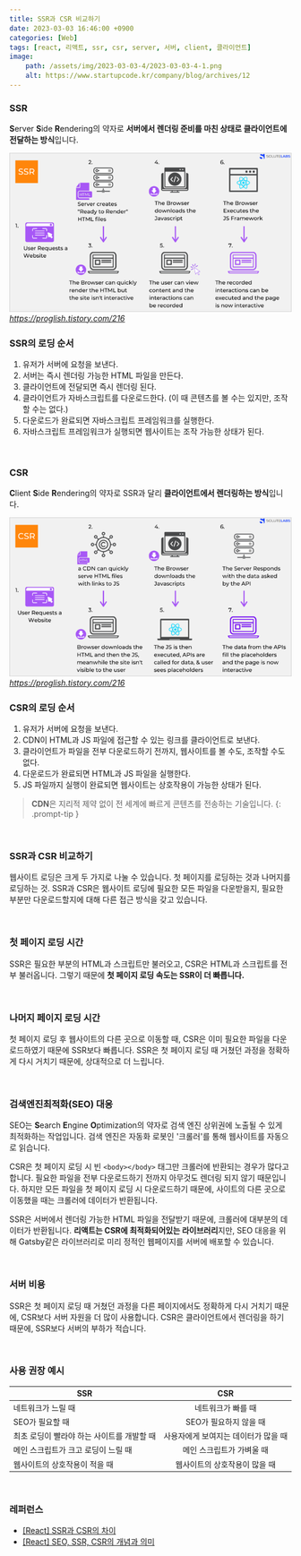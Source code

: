 ```yaml
---
title: SSR과 CSR 비교하기
date: 2023-03-03 16:46:00 +0900
categories: [Web]
tags: [react, 리액트, ssr, csr, server, 서버, client, 클라이언트]
image:
    path: /assets/img/2023-03-03-4/2023-03-03-4-1.png
    alt: https://www.startupcode.kr/company/blog/archives/12
---
```


### SSR

**S**erver **S**ide **R**endering의 약자로 **서버에서 렌더링 준비를 마친 상태로 클라이언트에 전달하는 방식**입니다.

![SSR](/assets/img/2023-03-03-4/2023-03-03-4-2.png)
_https://proglish.tistory.com/216_

### SSR의 로딩 순서

1. 유저가 서버에 요청을 보낸다.
2. 서버는 즉시 렌더링 가능한 HTML 파일을 만든다.
3. 클라이언트에 전달되면 즉시 렌더링 된다.
4. 클라이언트가 자바스크립트를 다운로드한다. (이 때 콘텐츠를 볼 수는 있지만, 조작할 수는 없다.)
5. 다운로드가 완료되면 자바스크립트 프레임워크를 실행한다.
6. 자바스크립트 프레임워크가 실행되면 웹사이트는 조작 가능한 상태가 된다.

&nbsp;

### CSR

**C**lient **S**ide **R**endering의 약자로 SSR과 달리 **클라이언트에서 렌더링하는 방식**입니다.

![CSR](/assets/img/2023-03-03-4/2023-03-03-4-3.png)
_https://proglish.tistory.com/216_

### CSR의 로딩 순서

1. 유저가 서버에 요청을 보낸다.
2. CDN이 HTML과 JS 파일에 접근할 수 있는 링크를 클라이언트로 보낸다.
3. 클라이언트가 파일을 전부 다운로드하기 전까지, 웹사이트를 볼 수도, 조작할 수도 없다.
4. 다운로드가 완료되면 HTML과 JS 파일을 실행한다.
5. JS 파일까지 실행이 완료되면 웹사이트는 상호작용이 가능한 상태가 된다.

> **CDN**은 지리적 제약 없이 전 세계에 빠르게 콘텐츠를 전송하는 기술입니다.
{: .prompt-tip }

&nbsp;

### SSR과 CSR 비교하기

웹사이트 로딩은 크게 두 가지로 나눌 수 있습니다. 첫 페이지를 로딩하는 것과 나머지를 로딩하는 것. SSR과 CSR은 웹사이트 로딩에 필요한 모든 파일을 다운받을지, 필요한 부분만 다운로드할지에 대해 다른 접근 방식을 갖고 있습니다.

&nbsp;

### 첫 페이지 로딩 시간

SSR은 필요한 부분의 HTML과 스크립트만 불러오고, CSR은 HTML과 스크립트를 전부 불러옵니다. 그렇기 때문에 **첫 페이지 로딩 속도는 SSR이 더 빠릅니다.**

&nbsp;

### 나머지 페이지 로딩 시간

첫 페이지 로딩 후 웹사이트의 다른 곳으로 이동할 때, CSR은 이미 필요한 파일을 다운로드하였기 때문에 SSR보다 빠릅니다. SSR은 첫 페이지 로딩 때 거쳤던 과정을 정확하게 다시 거치기 때문에, 상대적으로 더 느립니다.

&nbsp;

### 검색엔진최적화(SEO) 대응

SEO는 **S**earch **E**ngine **O**ptimization의 약자로 검색 엔진 상위권에 노출될 수 있게 최적화하는 작업입니다. 검색 엔진은 자동화 로봇인 '크롤러'를 통해 웹사이트를 자동으로 읽습니다.

CSR은 첫 페이지 로딩 시 빈 `<body></body>` 태그만 크롤러에 반환되는 경우가 많다고 합니다. 필요한 파일을 전부 다운로드하기 전까지 아무것도 렌더링 되지 않기 때문입니다. 하지만 모든 파일을 첫 페이지 로딩 시 다운로드하기 때문에, 사이트의 다른 곳으로 이동했을 때는 크롤러에 데이터가 반환됩니다.

SSR은 서버에서 렌더링 가능한 HTML 파일을 전달받기 때문에, 크롤러에 대부분의 데이터가 반환됩니다. **리액트는 CSR에 최적화되어있는 라이브러리**지만, SEO 대응을 위해 Gatsby같은 라이브러리로 미리 정적인 웹페이지를 서버에 배포할 수 있습니다.

&nbsp;

### 서버 비용

SSR은 첫 페이지 로딩 때 거쳤던 과정을 다른 페이지에서도 정확하게 다시 거치기 때문에, CSR보다 서버 자원을 더 많이 사용합니다. CSR은 클라이언트에서 렌더링을 하기 때문에, SSR보다 서버의 부하가 적습니다.

&nbsp;

### 사용 권장 예시

| SSR                      | CSR                  |
| ------------------------ |:--------------------:|
| 네트워크가 느릴 때               | 네트워크가 빠를 때           |
| SEO가 필요할 때               | SEO가 필요하지 않을 때       |
| 최초 로딩이 빨라야 하는 사이트를 개발할 때 | 사용자에게 보여지는 데이터가 많을 때 |
| 메인 스크립트가 크고 로딩이 느릴 때     | 메인 스크립트가 가벼울 때       |
| 웹사이트의 상호작용이 적을 때         | 웹사이트의 상호작용이 많을 때     |

&nbsp;

### 레퍼런스

- <a href="https://proglish.tistory.com/216" target="_blank">[React] SSR과 CSR의 차이</a>
- <a href="https://velog.io/@zihs0822/SEO-SSR-CSR%EC%9D%98-%EA%B0%9C%EB%85%90%EA%B3%BC-%EC%9D%98%EB%AF%B8" target="_blank">[React] SEO, SSR, CSR의 개념과 의미</a>